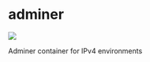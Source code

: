 # adminer

[<img src="https://img.shields.io/docker/automated/flaviostutz/adminer"/>](https://hub.docker.com/r/flaviostutz/adminer)

Adminer container for IPv4 environments
